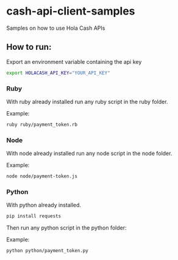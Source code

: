 # cash-api-client-samples
Samples on how to use Hola Cash APIs

## How to run:

Export an environment variable containing the api key

```bash
export HOLACASH_API_KEY="YOUR_API_KEY"
```

### Ruby

With ruby already installed run any ruby script in the ruby folder.

Example:

```bash
ruby ruby/payment_token.rb
```

### Node

With node already installed run any node script in the node folder.

Example:

```bash
node node/payment-token.js
```

### Python

With python already installed.

```bash
pip install requests
```

Then run any python script in the python folder:

Example:

```bash
python python/payment_token.py
```
